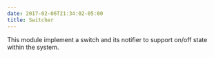 ```yaml
---
date: 2017-02-06T21:34:02-05:00
title: Switcher
---
```


This module implement a switch and its notifier to support on/off
state within the system.

